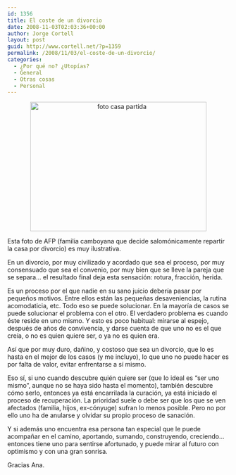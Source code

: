 ```yaml
---
id: 1356
title: El coste de un divorcio
date: 2008-11-03T02:03:36+00:00
author: Jorge Cortell
layout: post
guid: http://www.cortell.net/?p=1359
permalink: /2008/11/03/el-coste-de-un-divorcio/
categories:
  - ¿Por qué no? ¿Utopías?
  - General
  - Otras cosas
  - Personal
---
```

<p style="text-align: center">
  <img class="aligncenter" src="http://4.bp.blogspot.com/_5Yvf4Ne_lmM/SPOQRVctNzI/AAAAAAAAAck/LNwAj7ogd3g/s400/pareja_camboyana_sierra_casa_mitad_acelerar_divorcio.jpg" alt="foto casa partida" width="400" height="294" />
</p>

Esta foto de AFP (familia camboyana que decide salomónicamente repartir la casa por divorcio) es muy ilustrativa.

En un divorcio, por muy civilizado y acordado que sea el proceso, por muy consensuado que sea el convenio, por muy bien que se lleve la pareja que se separa&#8230; el resultado final deja esta sensación: rotura, fracción, herida.

Es un proceso por el que nadie en su sano juicio debería pasar por pequeños motivos. Entre ellos están las pequeñas desaveniencias, la rutina acomodaticia, etc. Todo eso se puede solucionar. En la mayoría de casos se puede solucionar el problema con el otro. El verdadero problema es cuando éste reside en uno mismo. Y esto es poco habitual: mirarse al espejo, después de años de convivencia, y darse cuenta de que uno no es el que creía, o no es quien quiere ser, o ya no es quien era.

Así que por muy duro, dañino, y costoso que sea un divorcio, que lo es hasta en el mejor de los casos (y me incluyo), lo que uno no puede hacer es por falta de valor, evitar enfrentarse a sí mismo.

Eso sí, si uno cuando descubre quién quiere ser (que lo ideal es &#8220;ser uno mismo&#8221;, aunque no se haya sido hasta el momento), también descubre cómo serlo, entonces ya está encarrilada la curación, ya está iniciado el proceso de recuperación. La prioridad suele o debe ser que los que se ven afectados (familia, hijos, ex-cónyuge) sufran lo menos posible. Pero no por ello uno ha de anularse y olvidar su propio proceso de sanación.

Y si además uno encuentra esa persona tan especial que le puede acompañar en el camino, aportando, sumando, construyendo, creciendo&#8230; entonces tiene uno para sentirse afortunado, y puede mirar al futuro con optimismo y con una gran sonrisa.

Gracias Ana.